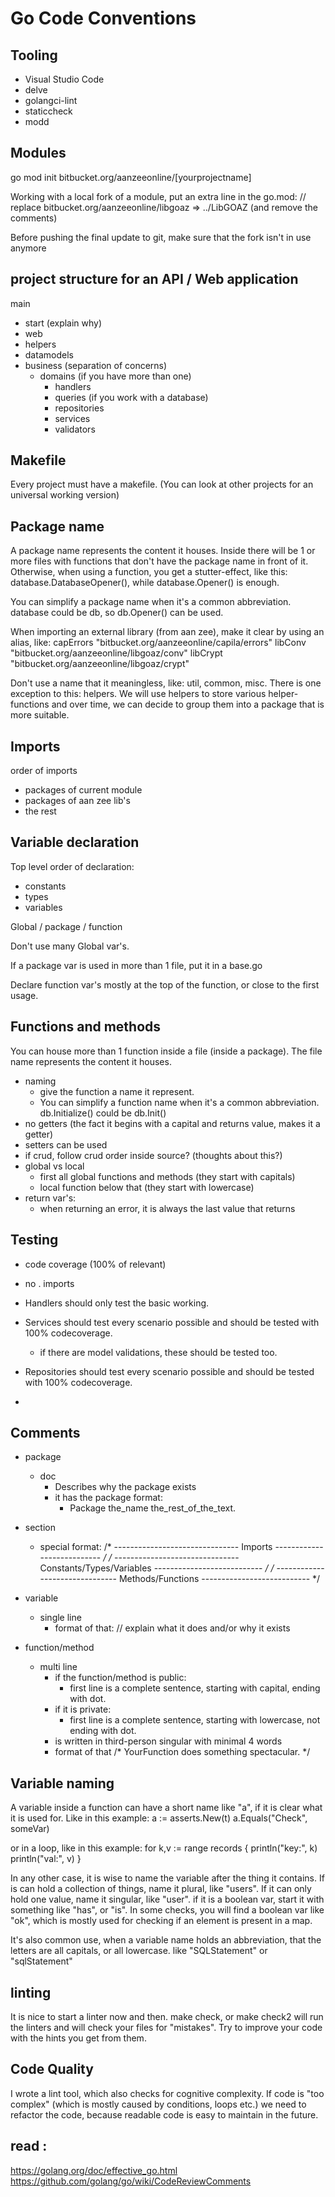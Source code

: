 # Go Code Conventions

## Tooling

- Visual Studio Code
- delve
- golangci-lint
- staticcheck
- modd

## Modules

go mod init bitbucket.org/aanzeeonline/[yourprojectname]

Working with a local fork of a module, put an extra line in the go.mod:
// replace bitbucket.org/aanzeeonline/libgoaz => ../LibGOAZ
(and remove the comments)

Before pushing the final update to git, make sure that the fork isn't in use anymore

## project structure for an API / Web application

main
- start (explain why)
- web
- helpers
- datamodels
- business (separation of concerns)
  - domains (if you have more than one)
    - handlers
    - queries (if you work with a database)
    - repositories
    - services
    - validators

## Makefile

Every project must have a makefile.
(You can look at other projects for an universal working version)

## Package name

A package name represents the content it houses. Inside there will be 1 or more files with functions that
don't have the package name in front of it. Otherwise, when using a function, you get a stutter-effect,
like this: database.DatabaseOpener(), while database.Opener() is enough.

You can simplify a package name when it's a common abbreviation. database could be db, so db.Opener() can be used.

When importing an external library (from aan zee), make it clear by using an alias, like:
capErrors "bitbucket.org/aanzeeonline/capila/errors"
libConv "bitbucket.org/aanzeeonline/libgoaz/conv"
libCrypt "bitbucket.org/aanzeeonline/libgoaz/crypt"

Don't use a name that it meaningless, like: util, common, misc.
There is one exception to this: helpers.
We will use helpers to store various helper-functions and over time, we can decide to group them into
a package that is more suitable.

## Imports

order of imports

- packages of current module
- packages of aan zee lib's
- the rest

## Variable declaration

Top level order of declaration:
- constants
- types
- variables

Global / package / function

Don't use many Global var's.

If a package var is used in more than 1 file, put it in a base.go

Declare function var's mostly at the top of the function, or close to the first usage.

## Functions and methods

You can house more than 1 function inside a file (inside a package).
The file name represents the content it houses.

- naming
	- give the function a name it represent.
	- You can simplify a function name when it's a common abbreviation.
		db.Initialize() could be db.Init()
- no getters (the fact it begins with a capital and returns value, makes it a getter)
- setters can be used
- if crud, follow crud order inside source? (thoughts about this?)
- global vs local
  - first all global functions and methods (they start with capitals)
  - local function below that (they start with lowercase)
- return var's:
  - when returning an error, it is always the last value that returns

## Testing

- code coverage (100% of relevant)
- no . imports

- Handlers should only test the basic working.
- Services should test every scenario possible and should be tested with 100% codecoverage.
  - if there are model validations, these should be tested too.
- Repositories should test every scenario possible and should be tested with 100% codecoverage.
- 

## Comments

- package
  - doc
    - Describes why the package exists
    - it has the package format:
      - Package the_name the_rest_of_the_text.
- section
  - special format:
	/* ------------------------------- Imports --------------------------- */
	/* ------------------------------- Constants/Types/Variables --------------------------- */
	/* ------------------------------- Methods/Functions --------------------------- */
- variable
  - single line
    - format of that:
    // explain what it does and/or why it exists

- function/method
  - multi line
    - if the function/method is public:
      - first line is a complete sentence, starting with capital, ending with dot.
    - if it is private:
      - first line is a complete sentence, starting with lowercase, not ending with dot.
    - is written in third-person singular with minimal 4 words
     - format of that
	/*
	YourFunction does something spectacular.
	*/

## Variable naming

A variable inside a function can have a short name like "a", if it is clear what it is used for.
Like in this example:
a := asserts.New(t)
a.Equals("Check", someVar)

or in a loop, like in this example:
for k,v := range records {
	println("key:", k)
	println("val:", v)
}

In any other case, it is wise to name the variable after the thing it contains.
If is can hold a collection of things, name it plural, like "users".
If it can only hold one value, name it singular, like "user".
if it is a boolean var, start it with something like "has", or "is".
In some checks, you will find a boolean var like "ok",
which is mostly used for checking if an element is present in a map.

It's also common use, when a variable name holds an abbreviation, that the letters are all capitals, or all lowercase.
like "SQLStatement" or "sqlStatement"

## linting

It is nice to start a linter now and then.
make check, or make check2 will run the linters and will check your files for "mistakes".
Try to improve your code with the hints you get from them.

## Code Quality

I wrote a lint tool, which also checks for cognitive complexity.
If code is "too complex" (which is mostly caused by conditions, loops etc.) we need to refactor the code,
because readable code is easy to maintain in the future.

## read :
https://golang.org/doc/effective_go.html
https://github.com/golang/go/wiki/CodeReviewComments
